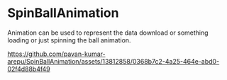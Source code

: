 # SpinBallAnimation
Animation can be used to represent the data download or something loading or just spinning the ball animation.




https://github.com/pavan-kumar-arepu/SpinBallAnimation/assets/13812858/0368b7c2-4a25-464e-abd0-02f4d88b4f49


